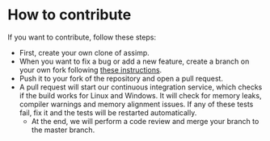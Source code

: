 # How to contribute

If you want to contribute, follow these steps:

- First, create your own clone of assimp.
- When you want to fix a bug or add a new feature, create a branch on your own fork following [these instructions](https://help.github.com/articles/creating-a-pull-request-from-a-fork/).
- Push it to your fork of the repository and open a pull request.
- A pull request will start our continuous integration service, which checks if the build works for Linux and Windows.
  It will check for memory leaks, compiler warnings and memory alignment issues. If any of these tests fail, fix it and the tests will be restarted automatically.
  - At the end, we will perform a code review and merge your branch to the master branch.
